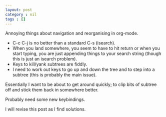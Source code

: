 ```yaml
---
layout: post
category : nil
tags : []
---
```

Annoying things about navigation and reorganising in org-mode.

- C-c C-j is no better than a standard C-s (isearch).
- When you land somewhere, you seem to have to hit return or when you start typing, you are just appending things to your search string (though this is just an isearch problem).
- Keys to kill/yank subtrees are fiddly.
- I need to work out keys to go up and down the tree and to step into a subtree (this is probably the main issue).

Essentially I want to be about to get around quickly; to clip bits of subtree off and stick them back in somewhere better.

Probably need some new keybindings.

I will revise this post as I find solutions.